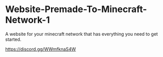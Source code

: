# Website-Premade-To-Minecraft-Network-1
A website for your minecraft network that has everything you need to get started.

https://discord.gg/WWmfknaS4W
